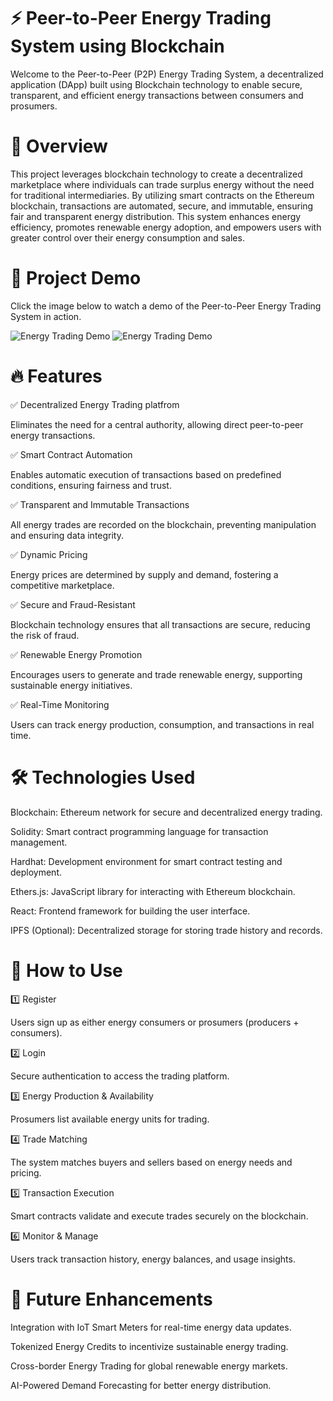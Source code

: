 # ⚡ Peer-to-Peer Energy Trading System using Blockchain

Welcome to the Peer-to-Peer (P2P) Energy Trading System, a decentralized application (DApp) built using Blockchain technology to enable secure, transparent, and efficient energy transactions between consumers and prosumers.

# 📌 Overview

This project leverages blockchain technology to create a decentralized marketplace where individuals can trade surplus energy without the need for traditional intermediaries. By utilizing smart contracts on the Ethereum blockchain, transactions are automated, secure, and immutable, ensuring fair and transparent energy distribution. This system enhances energy efficiency, promotes renewable energy adoption, and empowers users with greater control over their energy consumption and sales.

# 🎥 Project Demo

Click the image below to watch a demo of the Peer-to-Peer Energy Trading System in action.

![Energy Trading Demo](https://i.imgur.com/aRUn5T6.png)
![Energy Trading Demo](https://i.imgur.com/lilY9yv.png)

# 🔥 Features

✅ Decentralized Energy Trading platfrom

Eliminates the need for a central authority, allowing direct peer-to-peer energy transactions.

✅ Smart Contract Automation

Enables automatic execution of transactions based on predefined conditions, ensuring fairness and trust.

✅ Transparent and Immutable Transactions

All energy trades are recorded on the blockchain, preventing manipulation and ensuring data integrity.

✅ Dynamic Pricing

Energy prices are determined by supply and demand, fostering a competitive marketplace.

✅ Secure and Fraud-Resistant

Blockchain technology ensures that all transactions are secure, reducing the risk of fraud.

✅ Renewable Energy Promotion

Encourages users to generate and trade renewable energy, supporting sustainable energy initiatives.

✅ Real-Time Monitoring

Users can track energy production, consumption, and transactions in real time.

# 🛠️ Technologies Used

Blockchain: Ethereum network for secure and decentralized energy trading.

Solidity: Smart contract programming language for transaction management.

Hardhat: Development environment for smart contract testing and deployment.

Ethers.js: JavaScript library for interacting with Ethereum blockchain.

React: Frontend framework for building the user interface.

IPFS (Optional): Decentralized storage for storing trade history and records.

# 🔑 How to Use

1️⃣ Register

Users sign up as either energy consumers or prosumers (producers + consumers).

2️⃣ Login

Secure authentication to access the trading platform.

3️⃣ Energy Production & Availability

Prosumers list available energy units for trading.

4️⃣ Trade Matching

The system matches buyers and sellers based on energy needs and pricing.

5️⃣ Transaction Execution

Smart contracts validate and execute trades securely on the blockchain.

6️⃣ Monitor & Manage

Users track transaction history, energy balances, and usage insights.

# 🚀 Future Enhancements

Integration with IoT Smart Meters for real-time energy data updates.

Tokenized Energy Credits to incentivize sustainable energy trading.

Cross-border Energy Trading for global renewable energy markets.

AI-Powered Demand Forecasting for better energy distribution.
